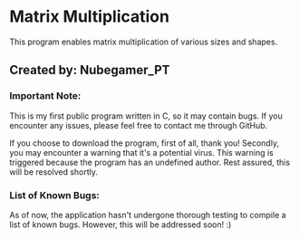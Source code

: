 Matrix Multiplication
=====================

This program enables matrix multiplication of various sizes and shapes.

Created by: Nubegamer_PT
-------------------------

### Important Note:

This is my first public program written in C, so it may contain bugs. If you encounter any issues, please feel free to contact me through GitHub.

If you choose to download the program, first of all, thank you! Secondly, you may encounter a warning that it's a potential virus. This warning is triggered because the program has an undefined author. Rest assured, this will be resolved shortly.

### List of Known Bugs:

As of now, the application hasn't undergone thorough testing to compile a list of known bugs. However, this will be addressed soon! :)
